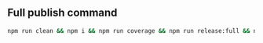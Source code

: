 ## Full publish command

```bash
npm run clean && npm i && npm run coverage && npm run release:full && npm run build && npm publish
```

